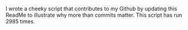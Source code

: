 I wrote a cheeky script that contributes to my Github by updating this ReadMe to illustrate why more than commits matter. This script has run 2985 times.